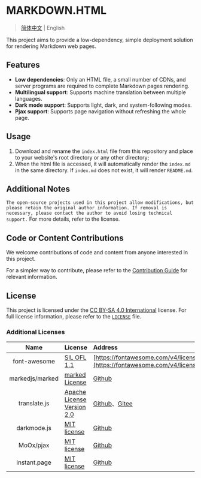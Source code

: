 # MARKDOWN.HTML

> [简体中文](README.md) | English

This project aims to provide a low-dependency, simple deployment solution for rendering Markdown web pages.

## Features

- **Low dependencies**: Only an HTML file, a small number of CDNs, and server programs are required to complete Markdown pages rendering.
- **Multilingual support**: Supports machine translation between multiple languages.
- **Dark mode support**: Supports light, dark, and system-following modes.
- **Pjax support**: Supports page navigation without refreshing the whole page.

## Usage

1. Download and rename the `index.html` file from this repository and place to your website's root directory or any other directory;
2. When the html file is accessed, it will automatically render the `index.md` in the same directory. If `index.md` does not exist, it will render `README.md`.

## Additional Notes

`The open-source projects used in this project allow modifications, but please retain the original author information. If removal is necessary, please contact the author to avoid losing technical support.` For more details, refer to the license.

## Code or Content Contributions

We welcome contributions of code and content from anyone interested in this project.

For a simpler way to contribute, please refer to the [Contribution Guide](CONTRIBUTING.md) for relevant information.

## License

This project is licensed under the [CC BY-SA 4.0 International](https://creativecommons.org/licenses/by-sa/4.0/) license. For full license information, please refer to the [`LICENSE`](LICENSE) file.

### Additional Licenses

|Name|License|Address|
|:-:|:--|:--|
|font-awesome|[SIL OFL 1.1](http://scripts.sil.org/OFL)|[https://fontawesome.com/v4/license/](https://fontawesome.com/v4/license/)|
|markedjs/marked|[marked License](https://github.com/markedjs/marked/blob/master/LICENSE.md)|[Github](https://github.com/markedjs/marked)|
|translate.js|[Apache License Version 2.0](http://www.apache.org/licenses/LICENSE-2.0)|[Github](https://github.com/xnx3/translate)、[Gitee](https://gitee.com/mail_osc/translate)|
|darkmode.js|[MIT license](//mit-license.org)|[Github](https://github.com/sandoche/Darkmode.js)|
|MoOx/pjax|[MIT license](//mit-license.org)|[Github](https://github.com/MoOx/pjax)|
|instant.page|[MIT license](//mit-license.org)|[Github](https://github.com/instantpage/instant.page)|
